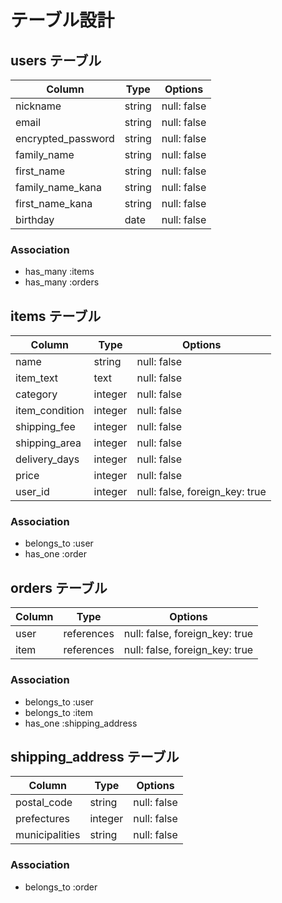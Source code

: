 # テーブル設計

## users テーブル

| Column                | Type   | Options     |
| --------------------- | ------ | ----------- |
| nickname              | string | null: false |
| email                 | string | null: false |
| encrypted_password    | string | null: false |
| family_name           | string | null: false |
| first_name            | string | null: false |
| family_name_kana      | string | null: false |
| first_name_kana       | string | null: false |
| birthday              | date   | null: false |


### Association

- has_many :items
- has_many :orders

## items テーブル

| Column                | Type    | Options                       |
| --------------------- | ------- | ----------------------------- |
| name                  | string  | null: false                   |
| item_text             | text    | null: false                   | 
| category              | integer | null: false                   |
| item_condition        | integer | null: false                   |
| shipping_fee          | integer | null: false                   | 
| shipping_area         | integer | null: false                   |
| delivery_days         | integer | null: false                   |
| price                 | integer | null: false                   | 
| user_id               | integer | null: false, foreign_key: true|


### Association

- belongs_to :user
- has_one :order

## orders テーブル

| Column           | Type       | Options                        | 
| ---------------- | ---------- | ------------------------------ |
| user             | references | null: false, foreign_key: true |
| item             | references | null: false, foreign_key: true |


### Association

- belongs_to :user
- belongs_to :item
- has_one :shipping_address



## shipping_address テーブル

| Column           | Type       | Options                        | 
| ---------------- | ---------- | ------------------------------ |
| postal_code      | string     | null: false                    |
| prefectures      | integer    | null: false                    |
| municipalities   | string     | null: false                    |

### Association

- belongs_to :order
